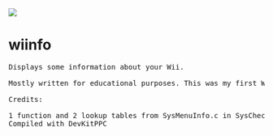 <img src="https://i.gyazo.com/f402e5335aeeb32d46b1a683ac4a0b29.png">

# wiinfo
<pre>
Displays some information about your Wii.

Mostly written for educational purposes. This was my first Wii Homebrew.

Credits:

1 function and 2 lookup tables from SysMenuInfo.c in SysCheck HD
Compiled with DevKitPPC</pre>